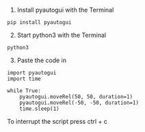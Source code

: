 1. Install pyautogui with the Terminal

```
pip install pyautogui
```

2. Start python3 with the Terminal

```
python3
```

3. Paste the code in

```
import pyautogui
import time

while True:
    pyautogui.moveRel(50, 50, duration=1)
    pyautogui.moveRel(-50, -50, duration=1)
    time.sleep(1)
```


To interrupt the script press ctrl + c 
